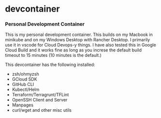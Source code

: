 # devcontainer

### Personal Development Container

This is my personal development container.  This builds on my Macbook in minikube and on my Windows 
Desktop with Rancher Desktop.  I primarily use it in vscode for Cloud Devops-y things.  I have also 
tested this in Google Cloud Build and it works fine as long as you increse the default build timeout 
to 15 minutes (10 minutes is the default.)

This devcontainer has the following installed:
* zsh/ohmyzsh
* GCloud SDK
* GitHub CLI
* Kubectl/Helm
* Terraform/Terragrunt/TFLint
* OpenSSH Client and Server
* Manpages
* curl/wget and other misc utils